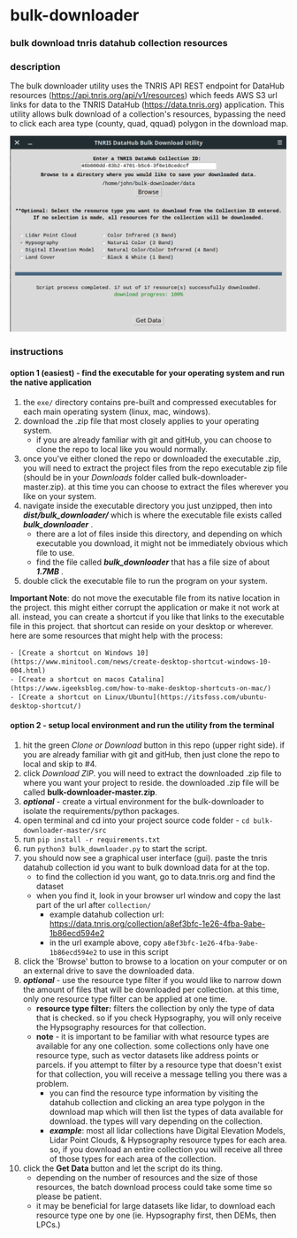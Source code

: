 # bulk-downloader
### __bulk download tnris datahub collection resources__

### description
The bulk downloader utility uses the TNRIS API REST endpoint for DataHub resources (https://api.tnris.org/api/v1/resources) which feeds AWS S3 url links for data to the TNRIS DataHub (https://data.tnris.org) application. This utility allows bulk download of a collection's resources, bypassing the need to click each area type (county, quad, qquad) polygon in the download map.

<img src="/resources/images/bulk-downloader-linux.png" width="500">

### instructions

#### option 1 (easiest) - find the executable for your operating system and run the native application

1. the `exe/` directory contains pre-built and compressed executables for each main operating system (linux, mac, windows).
1. download the .zip file that most closely applies to your operating system.
    - if you are already familiar with git and gitHub, you can choose to clone the repo to local like you would normally.
1. once you've either cloned the repo or downloaded the executable .zip, you will need to extract the project files from the repo executable zip file (should be in your *Downloads* folder called bulk-downloader-master.zip). at this time you can choose to extract the files wherever you like on your system.
1. navigate inside the executable directory you just unzipped, then into __*dist/bulk_downloader/*__ which is where the executable file exists called __*bulk_downloader*__ .
    - there are a lot of files inside this directory, and depending on which executable you download, it might not be immediately obvious which file to use.
    - find the file called __*bulk_downloader*__ that has a file size of about __*1.7MB*__ .
1. double click the executable file to run the program on your system.

**Important Note**: do not move the executable file from its native location in the project. this might either corrupt the application or make it not work at all. instead, you can create a shortcut if you like that links to the executable file in this project. that shortcut can reside on your desktop or wherever. here are some resources that might help with the process:

    - [Create a shortcut on Windows 10](https://www.minitool.com/news/create-desktop-shortcut-windows-10-004.html)
    - [Create a shortcut on macos Catalina](https://www.igeeksblog.com/how-to-make-desktop-shortcuts-on-mac/)
    - [Create a shortcut on Linux/Ubuntu](https://itsfoss.com/ubuntu-desktop-shortcut/)


#### option 2 - setup local environment and run the utility from the terminal

1. hit the green *Clone or Download* button in this repo (upper right side). if you are already familiar with git and gitHub, then just clone the repo to local and skip to #4.
2. click *Download ZIP*. you will need to extract the downloaded .zip file to where you want your project to reside. the downloaded .zip file will be called __bulk-downloader-master.zip__.
3. __*optional*__ - create a virtual environment for the bulk-downloader to isolate the requirements/python packages.
4. open terminal and cd into your project source code folder - `cd bulk-downloader-master/src`
5. run `pip install -r requirements.txt`
6. run `python3 bulk_downloader.py` to start the script.
7. you should now see a graphical user interface (gui). paste the tnris datahub collection id you want to bulk download data for at the top.
    - to find the collection id you want, go to data.tnris.org and find the dataset
    - when you find it, look in your browser url window and copy the last part of the url after `collection/`
      - example datahub collection url: https://data.tnris.org/collection/a8ef3bfc-1e26-4fba-9abe-1b86ecd594e2
      - in the url example above, copy `a8ef3bfc-1e26-4fba-9abe-1b86ecd594e2` to use in this script
8. click the 'Browse' button to browse to a location on your computer or on an external drive to save the downloaded data.
9. __*optional*__ - use the resource type filter if you would like to narrow down the amount of files that will be downloaded per collection. at this time, only one resource type filter can be applied at one time.
    - **resource type filter:** filters the collection by only the type of data that is checked. so if you check Hypsography, you will only receive the Hypsography resources for that collection.
    - **note** - it is important to be familiar with what resource types are available for any one collection. some collections only have one resource type, such as vector datasets like address points or parcels. if you attempt to filter by a resource type that doesn't exist for that collection, you will receive a message telling you there was a problem.
      - you can find the resource type information by visiting the datahub collection and clicking an area type polygon in the download map which will then list the types of data available for download. the types will vary depending on the collection.
      - __*example*__: most all lidar collections have Digital Elevation Models, Lidar Point Clouds, & Hypsography resource types for each area. so, if you download an entire collection you will receive all three of those types for each area of the collection.
10. click the **Get Data** button and let the script do its thing.
    - depending on the number of resources and the size of those resources, the batch download process could take some time so please be patient.
    - it may be beneficial for large datasets like lidar, to download each resource type one by one (ie. Hypsography first, then DEMs, then LPCs.)
